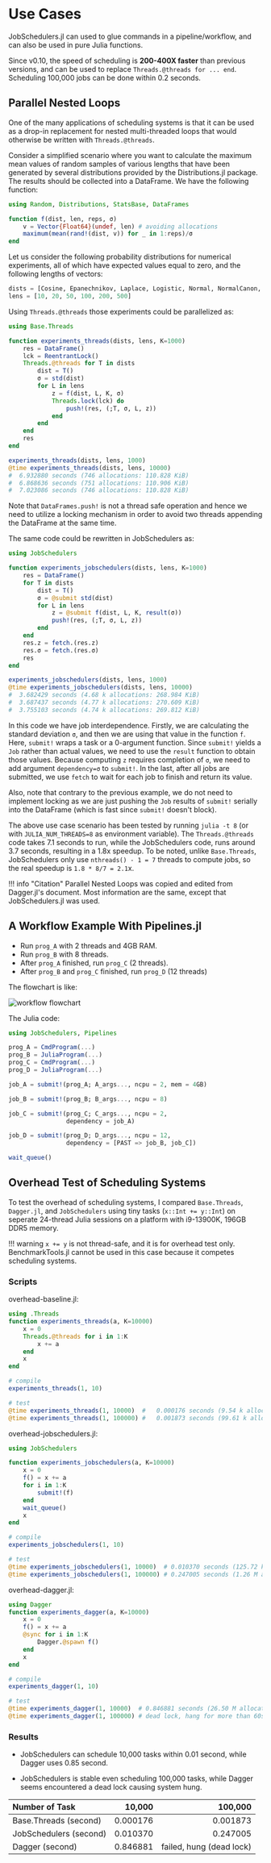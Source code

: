 # Use Cases

JobSchedulers.jl can used to glue commands in a pipeline/workflow, and can also be used in pure Julia functions. 

Since v0.10, the speed of scheduling is **200-400X faster** than previous versions, and can be used to replace `Threads.@threads for ... end`. Scheduling 100,000 jobs can be done within 0.2 seconds.

## Parallel Nested Loops

One of the many applications of scheduling systems is that it can be used as a drop-in replacement for nested multi-threaded loops that would otherwise be written with `Threads.@threads`.

Consider a simplified scenario where you want to calculate the maximum mean values of random samples of various lengths that have been generated by several distributions provided by the Distributions.jl package. The results should be collected into a DataFrame. We have the following function:

```julia
using Random, Distributions, StatsBase, DataFrames

function f(dist, len, reps, σ)
    v = Vector{Float64}(undef, len) # avoiding allocations
    maximum(mean(rand!(dist, v)) for _ in 1:reps)/σ
end
```

Let us consider the following probability distributions for numerical experiments, all of which have expected values equal to zero, and the following lengths of vectors:

```julia
dists = [Cosine, Epanechnikov, Laplace, Logistic, Normal, NormalCanon, PGeneralizedGaussian, SkewNormal, SkewedExponentialPower, SymTriangularDist]
lens = [10, 20, 50, 100, 200, 500]
```

Using `Threads.@threads` those experiments could be parallelized as:

```julia
using Base.Threads

function experiments_threads(dists, lens, K=1000)
    res = DataFrame()
    lck = ReentrantLock()
    Threads.@threads for T in dists
        dist = T()
        σ = std(dist)
        for L in lens
            z = f(dist, L, K, σ)
            Threads.lock(lck) do
                push!(res, (;T, σ, L, z))
            end
        end
    end
    res
end

experiments_threads(dists, lens, 1000)
@time experiments_threads(dists, lens, 10000)
#  6.932880 seconds (746 allocations: 110.828 KiB)
#  6.868636 seconds (751 allocations: 110.906 KiB)
#  7.023086 seconds (746 allocations: 110.828 KiB)
```

Note that `DataFrames.push!` is not a thread safe operation and hence we need to utilize a locking mechanism in order to avoid two threads appending the DataFrame at the same time.

The same code could be rewritten in JobSchedulers as:

```julia
using JobSchedulers

function experiments_jobschedulers(dists, lens, K=1000)
    res = DataFrame()
    for T in dists
        dist = T()
        σ = @submit std(dist)
        for L in lens
            z = @submit f(dist, L, K, result(σ))
            push!(res, (;T, σ, L, z))
        end
    end
    res.z = fetch.(res.z)
    res.σ = fetch.(res.σ)
    res
end

experiments_jobschedulers(dists, lens, 1000)
@time experiments_jobschedulers(dists, lens, 10000)
#  3.682429 seconds (4.68 k allocations: 268.984 KiB)
#  3.687437 seconds (4.77 k allocations: 270.609 KiB)
#  3.755103 seconds (4.74 k allocations: 269.812 KiB)
```

In this code we have job interdependence. Firstly, we are calculating the standard deviation `σ`, and then we are using that value in the function `f`. Here, `submit!` wraps a task or a 0-argument function. Since `submit!` yields a `Job` rather than actual values, we need to use the `result` function to obtain those values. Because computing `z` requires completion of `σ`, we need to add argument `dependency=σ` to `submit!`. In the last, after all jobs are submitted, we use `fetch` to wait for each job to finish and return its value. 

Also, note that contrary to the previous example, we do not need to implement locking as we are just pushing the `Job` results of `submit!` serially into the DataFrame (which is fast since `submit!` doesn't block).

The above use case scenario has been tested by running `julia -t 8` (or with `JULIA_NUM_THREADS=8` as environment variable). The `Threads.@threads` code takes 7.1 seconds to run, while the JobSchedulers code, runs around 3.7 seconds, resulting in a 1.8x speedup. To be noted, unlike `Base.Threads`, JobSchedulers only use `nthreads() - 1 = 7` threads to compute jobs, so the real speedup is `1.8 * 8/7 = 2.1`x.

!!! info "Citation"
    Parallel Nested Loops was copied and edited from Dagger.jl's document. Most information are the same, except that JobSchedulers.jl was used. 

## A Workflow Example With Pipelines.jl

- Run `prog_A` with 2 threads and 4GB RAM.
- Run `prog_B` with 8 threads.
- After `prog_A` finished, run `prog_C` (2 threads).
- After `prog_B` and `prog_C` finished, run `prog_D` (12 threads)

The flowchart is like:

![workflow flowchart](assets/workflow_flowchart.png)

The Julia code:

```julia
using JobSchedulers, Pipelines

prog_A = CmdProgram(...)
prog_B = JuliaProgram(...)
prog_C = CmdProgram(...)
prog_D = JuliaProgram(...)

job_A = submit!(prog_A; A_args..., ncpu = 2, mem = 4GB)

job_B = submit!(prog_B; B_args..., ncpu = 8)

job_C = submit!(prog_C; C_args..., ncpu = 2,
                dependency = job_A)

job_D = submit!(prog_D; D_args..., ncpu = 12, 
                dependency = [PAST => job_B, job_C])

wait_queue()
```

## Overhead Test of Scheduling Systems

To test the overhead of scheduling systems, I compared `Base.Threads`, `Dagger.jl`, and `JobSchedulers` using tiny tasks (`x::Int += y::Int`) on seperate 24-thread Julia sessions on a platform with i9-13900K, 196GB DDR5 memory. 

!!! warning
    `x += y` is not thread-safe, and it is for overhead test only.
    BenchmarkTools.jl cannot be used in this case because it competes scheduling systems.

### Scripts

overhead-baseline.jl:

```julia
using .Threads
function experiments_threads(a, K=10000)
    x = 0
    Threads.@threads for i in 1:K
        x += a
    end
    x
end

# compile
experiments_threads(1, 10)

# test
@time experiments_threads(1, 10000)  #   0.000176 seconds (9.54 k allocations: 159.828 KiB)
@time experiments_threads(1, 100000) #   0.001873 seconds (99.61 k allocations: 1.530 MiB)
```

overhead-jobschedulers.jl:

```julia
using JobSchedulers

function experiments_jobschedulers(a, K=10000)
    x = 0
    f() = x += a
    for i in 1:K
        submit!(f)
    end
    wait_queue()
    x
end

# compile
experiments_jobschedulers(1, 10)

# test
@time experiments_jobschedulers(1, 10000)  # 0.010370 seconds (125.72 k allocations: 10.086 MiB)
@time experiments_jobschedulers(1, 100000) # 0.247005 seconds (1.26 M allocations: 100.839 MiB, 21.43% gc time)
```

overhead-dagger.jl:

```julia
using Dagger
function experiments_dagger(a, K=10000)
    x = 0
    f() = x += a
    @sync for i in 1:K
        Dagger.@spawn f()
    end
    x
end

# compile
experiments_dagger(1, 10)

# test
@time experiments_dagger(1, 10000)  # 0.846881 seconds (26.50 M allocations: 1.828 GiB, 29.06% gc time)
@time experiments_dagger(1, 100000) # dead lock, hang for more than 60s
```

### Results

- JobSchedulers can schedule 10,000 tasks within 0.01 second, while Dagger uses 0.85 second.

- JobSchedulers is stable even scheduling 100,000 tasks, while Dagger seems encountered a dead lock causing system hung.

| Number of Task | 10,000 | 100,000 |
| :---- | ----: | ----: |
| Base.Threads (second) | 0.000176 | 0.001873 |
| JobSchedulers (second) | 0.010370 | 0.247005 |
| Dagger (second) | 0.846881 | failed, hung (dead lock) |
